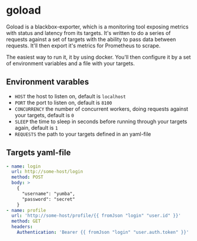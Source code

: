 goload
======

Goload is a blackbox-exporter, which is a monitoring tool exposing metrics with status and latency from its targets. It's written to do a series of requests against a set of targets with the ability to pass data between requests. It'll then export it's metrics for Prometheus to scrape.

The easiest way to run it, it by using docker. You'll then configure it by a set of environment variables and a file with your targets.

Environment varables
--------------------

* `HOST` the host to listen on, default is `localhost`
* `PORT` the port to listen on, default is `8100`
* `CONCURRENCY` the number of concurrent workers, doing requests against your targets, default is `0`
* `SLEEP` the time to sleep in seconds before running through your targets again, default is `1`
* `REQUESTS` the path to your targets defined in an yaml-file

Targets yaml-file
-----------------

```yaml
- name: login
  url: http://some-host/login
  method: POST
  body: >
    {
      "username": "yumba",
      "password": "secret"
    }
- name: profile
  url: 'http://some-host/profile/{{ fromJson "login" "user.id" }}'
  method: GET
  headers:
    Authentication: 'Bearer {{ fromJson "login" "user.auth.token" }}'
```
